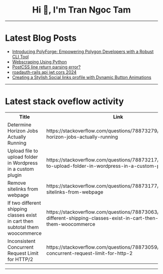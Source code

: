 <h1 align="center">Hi 👋, I'm Tran Ngoc Tam</h1>

---

# Latest Blog Posts 
<!-- BLOG-POST-LIST:START -->
- [Introducing PolyForge: Empowering Polygon Developers with a Robust CLI Tool](https://dev.to/jeffersonnnn/introducing-polyforge-empowering-polygon-developers-with-a-robust-cli-tool-44h)
- [Webscraping Using Python](https://dev.to/masonbarnes645/web-scraping-using-python-1jbl)
- [PostCSS line return parsing error?](https://dev.to/_06a55257714a4919a0236a/postcss-line-return-parsing-error-4f12)
- [roadauth-rails api jwt cors 2024](https://dev.to/rahuldhole/roadauth-rails-api-jwt-cors-2024-1d8p)
- [Creating a Stylish Social links profile with Dynamic Button Animations](https://dev.to/der12kl/creating-a-stylish-social-links-profile-with-dynamic-button-animations-1a9a)
<!-- BLOG-POST-LIST:END -->

---

# Latest stack oveflow activity
<table>
  <tr><th>Title</th><th>Link</th></tr>
  <!-- STACKOVERFLOW:START --><tr><td>Determine Horizon Jobs Actually Running</td><td>https://stackoverflow.com/questions/78873279/determine-horizon-jobs-actually-running</td></tr><tr><td>Upload file to upload folder in Wordpress in a custom plugin</td><td>https://stackoverflow.com/questions/78873217/upload-file-to-upload-folder-in-wordpress-in-a-custom-plugin</td></tr><tr><td>Remove sitelinks from webpage</td><td>https://stackoverflow.com/questions/78873177/remove-sitelinks-from-webpage</td></tr><tr><td>If two different shipping classes exist in cart then subtotal them woocommerce</td><td>https://stackoverflow.com/questions/78873063/if-two-different-shipping-classes-exist-in-cart-then-subtotal-them-woocommerce</td></tr><tr><td>Inconsistent Concurrent Request Limit for HTTP/2</td><td>https://stackoverflow.com/questions/78873059/inconsistent-concurrent-request-limit-for-http-2</td></tr><!-- STACKOVERFLOW:END -->
</table>

---


